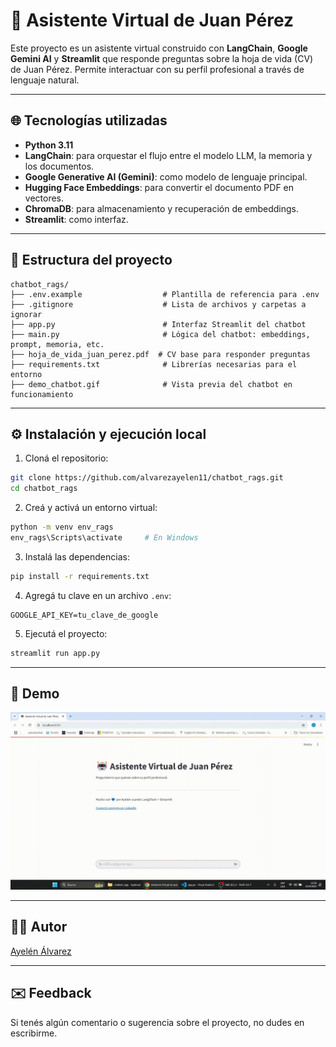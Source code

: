 # 🤖 Asistente Virtual de Juan Pérez

Este proyecto es un asistente virtual construido con **LangChain**, **Google Gemini AI** y **Streamlit** que responde preguntas sobre la hoja de vida (CV) de Juan Pérez. Permite interactuar con su perfil profesional a través de lenguaje natural.

---

## 🌐 Tecnologías utilizadas

- **Python 3.11**
- **LangChain**: para orquestar el flujo entre el modelo LLM, la memoria y los documentos.
- **Google Generative AI (Gemini)**: como modelo de lenguaje principal.
- **Hugging Face Embeddings**: para convertir el documento PDF en vectores.
- **ChromaDB**: para almacenamiento y recuperación de embeddings.
- **Streamlit**: como interfaz.

---

## 📁 Estructura del proyecto

```
chatbot_rags/
├── .env.example                  # Plantilla de referencia para .env
├── .gitignore                    # Lista de archivos y carpetas a ignorar
├── app.py                        # Interfaz Streamlit del chatbot
├── main.py                       # Lógica del chatbot: embeddings, prompt, memoria, etc.
├── hoja_de_vida_juan_perez.pdf  # CV base para responder preguntas
├── requirements.txt              # Librerías necesarias para el entorno
├── demo_chatbot.gif              # Vista previa del chatbot en funcionamiento
```

---

## ⚙️ Instalación y ejecución local

1. Cloná el repositorio:
```bash
git clone https://github.com/alvarezayelen11/chatbot_rags.git
cd chatbot_rags
```

2. Creá y activá un entorno virtual:
```bash
python -m venv env_rags
env_rags\Scripts\activate     # En Windows
```

3. Instalá las dependencias:
```bash
pip install -r requirements.txt
```

4. Agregá tu clave en un archivo `.env`:
```
GOOGLE_API_KEY=tu_clave_de_google
```

5. Ejecutá el proyecto:
```bash
streamlit run app.py
```

---

## 🎥 Demo 

![Demo](https://raw.githubusercontent.com/alvarezayelen11/chatbot_rags/master/demo_chatbot.gif)

---

## 🧑‍💻 Autor

[Ayelén Álvarez](https://www.linkedin.com/in/-ayelen-alvarez/)

---

## ✉️ Feedback

Si tenés algún comentario o sugerencia sobre el proyecto, no dudes en escribirme.

